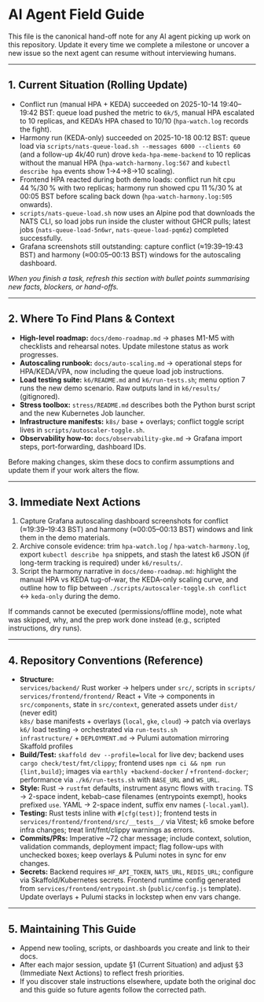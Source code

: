 # AI Agent Field Guide

This file is the canonical hand-off note for any AI agent picking up work on
this repository. Update it every time we complete a milestone or uncover a new
issue so the next agent can resume without interviewing humans.

---

## 1. Current Situation (Rolling Update)
- Conflict run (manual HPA + KEDA) succeeded on 2025-10-14 19:40–19:42 BST: queue load
  pushed the metric to `6k/5`, manual HPA escalated to 10 replicas, and KEDA’s HPA chased
  to 10/10 (`hpa-watch.log` records the fight).
- Harmony run (KEDA-only) succeeded on 2025-10-18 00:12 BST: queue load via
  `scripts/nats-queue-load.sh --messages 6000 --clients 60` (and a follow-up 4k/40 run)
  drove `keda-hpa-meme-backend` to 10 replicas without the manual HPA (`hpa-watch-harmony.log:567`
  and `kubectl describe hpa` events show 1→4→8→10 scaling).
- Frontend HPA reacted during both demo loads: conflict run hit cpu 44 %/30 % with two
  replicas; harmony run showed cpu 11 %/30 % at 00:05 BST before scaling back down
  (`hpa-watch-harmony.log:505` onwards).
- `scripts/nats-queue-load.sh` now uses an Alpine pod that downloads the NATS CLI, so
  load jobs run inside the cluster without GHCR pulls; latest jobs (`nats-queue-load-5n6wr`,
  `nats-queue-load-pqm6z`) completed successfully.
- Grafana screenshots still outstanding: capture conflict (≈19:39–19:43 BST) and harmony
  (≈00:05–00:13 BST) windows for the autoscaling dashboard.

_When you finish a task, refresh this section with bullet points summarising new
facts, blockers, or hand-offs._

---

## 2. Where To Find Plans & Context
- **High-level roadmap:** `docs/demo-roadmap.md` → phases M1-M5 with checklists and
  rehearsal notes. Update milestone status as work progresses.
- **Autoscaling runbook:** `docs/auto-scaling.md` → operational steps for HPA/KEDA/VPA,
  now including the queue load job instructions.
- **Load testing suite:** `k6/README.md` and `k6/run-tests.sh`; menu option 7 runs the
  new demo scenario. Raw outputs land in `k6/results/` (gitignored).
- **Stress toolbox:** `stress/README.md` describes both the Python burst script and the
  new Kubernetes Job launcher.
- **Infrastructure manifests:** `k8s/` base + overlays; conflict toggle script lives in
  `scripts/autoscaler-toggle.sh`.
- **Observability how-to:** `docs/observability-gke.md` → Grafana import steps,
  port-forwarding, dashboard IDs.

Before making changes, skim these docs to confirm assumptions and update them if
your work alters the flow.

---

## 3. Immediate Next Actions
1. Capture Grafana autoscaling dashboard screenshots for conflict (≈19:39–19:43 BST) and
   harmony (≈00:05–00:13 BST) windows and link them in the demo materials.
2. Archive console evidence: trim `hpa-watch.log` / `hpa-watch-harmony.log`, export
   `kubectl describe hpa` snippets, and stash the latest k6 JSON (if long-term tracking
   is required) under `k6/results/`.
3. Script the harmony narrative in `docs/demo-roadmap.md`: highlight the manual HPA vs
   KEDA tug-of-war, the KEDA-only scaling curve, and outline how to flip between
   `./scripts/autoscaler-toggle.sh conflict` ↔ `keda-only` during the demo.

If commands cannot be executed (permissions/offline mode), note what was skipped,
why, and the prep work done instead (e.g., scripted instructions, dry runs).

---

## 4. Repository Conventions (Reference)
- **Structure:**  
  `services/backend/` Rust worker → helpers under `src/`, scripts in `scripts/`  
  `services/frontend/frontend/` React + Vite → components in `src/components`, state in
  `src/context`, generated assets under `dist/` (never edit)  
  `k8s/` base manifests + overlays (`local`, `gke`, `cloud`) → patch via overlays  
  `k6/` load testing → orchestrated via `run-tests.sh`  
  `infrastructure/` + `DEPLOYMENT.md` → Pulumi automation mirroring Skaffold profiles
- **Build/Test:** `skaffold dev --profile=local` for live dev; backend uses
  `cargo check/test/fmt/clippy`; frontend uses `npm ci && npm run {lint,build}`; images
  via `earthly +backend-docker` / `+frontend-docker`; performance via `./k6/run-tests.sh`
  with `BASE_URL` and `WS_URL`.
- **Style:** Rust → `rustfmt` defaults, instrument async flows with `tracing`. TS →
  2-space indent, kebab-case filenames (entrypoints exempt), hooks prefixed `use`. YAML →
  2-space indent, suffix env names (`-local.yaml`).
- **Testing:** Rust tests inline with `#[cfg(test)]`; frontend tests in
  `services/frontend/frontend/src/__tests__/` via Vitest; k6 smoke before infra changes;
  treat lint/fmt/clippy warnings as errors.
- **Commits/PRs:** Imperative ~72 char message; include context, solution, validation
  commands, deployment impact; flag follow-ups with unchecked boxes; keep overlays &
  Pulumi notes in sync for env changes.
- **Secrets:** Backend requires `HF_API_TOKEN`, `NATS_URL`, `REDIS_URL`; configure via
  Skaffold/Kubernetes secrets. Frontend runtime config generated from
  `services/frontend/entrypoint.sh` (`public/config.js` template). Update overlays +
  Pulumi stacks in lockstep when env vars change.

---

## 5. Maintaining This Guide
- Append new tooling, scripts, or dashboards you create and link to their docs.
- After each major session, update §1 (Current Situation) and adjust §3 (Immediate
  Next Actions) to reflect fresh priorities.
- If you discover stale instructions elsewhere, update both the original doc and this
  guide so future agents follow the corrected path.
